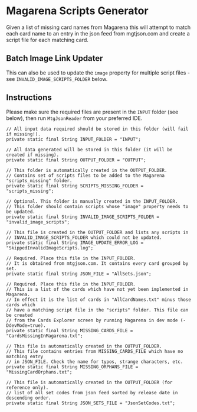 # Magarena Scripts Generator

Given a list of missing card names from Magarena this will attempt to match each
card name to an entry in the json feed from mgtjson.com and create a script file
for each matching card.

## Batch Image Link Updater
This can also be used to update the ``image`` property for multiple script files - see ``INVALID_IMAGE_SCRIPTS_FOLDER`` below.

## Instructions
Please make sure the required files are present in the ``INPUT`` folder (see below), then run ``MtgJsonReader`` from your preferred IDE.

    // All input data required should be stored in this folder (will fail if missing!).
    private static final String INPUT_FOLDER = "INPUT";

    // All data generated will be stored in this folder (it will be created if missing).
    private static final String OUTPUT_FOLDER = "OUTPUT";

    // This folder is automatically created in the OUTPUT_FOLDER.
    // Contains set of scripts files to be added to the Magarena "scripts_missing" folder.
    private static final String SCRIPTS_MISSING_FOLDER = "scripts_missing";

    // Optional. This folder is manually created in the INPUT_FOLDER.
    // This folder should contain scripts whose "image" property needs to be updated.
    private static final String INVALID_IMAGE_SCRIPTS_FOLDER = "invalid_image_scripts";

    // This file is created in the OUTPUT_FOLDER and lists any scripts in
    // INVALID_IMAGE_SCRIPTS_FOLDER which could not be updated.
    private static final String IMAGE_UPDATE_ERROR_LOG = "SkippedInvalidImageScripts.log";

    // Required. Place this file in the INPUT_FOLDER.
    // It is obtained from mtgjson.com. It contains every card grouped by set.
    private static final String JSON_FILE = "AllSets.json";

    // Required. Place this file in the INPUT_FOLDER.
    // This is a list of the cards which have not yet been implemented in Magarena.
    // In effect it is the list of cards in "AllCardNames.txt" minus those cards which
    // have a matching script file in the "scripts" folder. This file can be created
    // from the Cards Explorer screen by running Magarena in dev mode (-DdevMode=true).
    private static final String MISSING_CARDS_FILE = "CardsMissingInMagarena.txt";

    // This file is automatically created in the OUTPUT_FOLDER.
    // This file contains entries from MISSING_CARDS_FILE which have no matching entry
    // in JSON_FILE. Check the name for typos, strange characters, etc.
    private static final String MISSING_ORPHANS_FILE = "MissingCardOrphans.txt";

    // This file is automatically created in the OUTPUT_FOLDER (for reference only).
    // list of all set codes from json feed sorted by release date in descending order.
    private static final String JSON_SETS_FILE = "JsonSetCodes.txt";